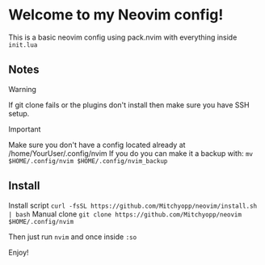 # Welcome to my Neovim config!

This is a basic neovim config using pack.nvim with everything inside `init.lua`

## Notes

> [!WARNING]
> If git clone fails or the plugins don't install then make sure you have SSH setup.

> [!IMPORTANT]
> Make sure you don't have a config located already at /home/YourUser/.config/nvim
> If you do you can make it a backup with:
```mv $HOME/.config/nvim $HOME/.config/nvim_backup```

## Install
Install script
```curl -fsSL https://github.com/Mitchyopp/neovim/install.sh | bash```
Manual clone
```git clone https://github.com/Mitchyopp/neovim $HOME/.config/nvim```

Then just run `nvim` and once inside `:so`

Enjoy!
